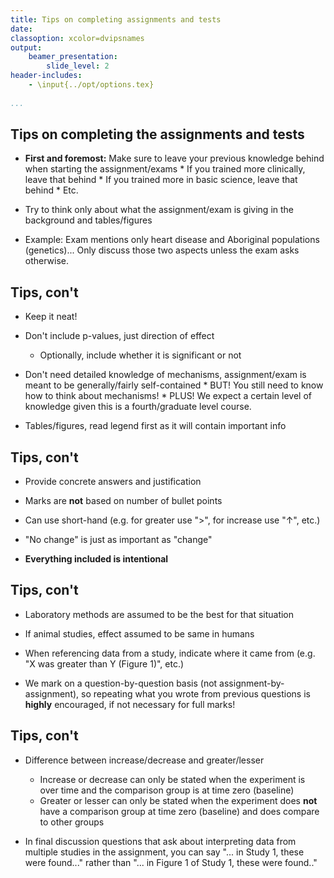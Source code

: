 ```yaml
---
title: Tips on completing assignments and tests
date: 
classoption: xcolor=dvipsnames
output:
    beamer_presentation:
        slide_level: 2
header-includes:
    - \input{../opt/options.tex}
    
...
```


## Tips on completing the assignments and tests ##

* **First and foremost:** Make sure to leave your previous knowledge
  behind when starting the assignment/exams
      * If you trained more clinically, leave that behind
      * If you trained more in basic science, leave that behind
      * Etc.

* Try to think only about what the assignment/exam is giving in the
  background and tables/figures

* Example: Exam mentions only heart disease and Aboriginal populations
  (genetics)... Only discuss those two aspects unless the exam asks otherwise.

## Tips, con't ##

* Keep it neat!

* Don't include p-values, just direction of effect
    * Optionally, include whether it is significant or not

* Don't need detailed knowledge of mechanisms, assignment/exam is meant to
  be generally/fairly self-contained
      * BUT! You still need to know how to think about mechanisms!
      * PLUS! We expect a certain level of knowledge given this is a
        fourth/graduate level course.

* Tables/figures, read legend first as it will contain important info

## Tips, con't ##

* Provide concrete answers and justification

* Marks are **not** based on number of bullet points

* Can use short-hand (e.g. for greater use ">", for increase use
  "$\uparrow$", etc.)

* "No change" is just as important as "change"

* **Everything included is intentional**

## Tips, con't ##

* Laboratory methods are assumed to be the best for that situation

* If animal studies, effect assumed to be same in humans

* When referencing data from a study, indicate where it came from
  (e.g. "X was greater than Y (Figure 1)", etc.)

* We mark on a question-by-question basis (not
  assignment-by-assignment), so repeating what you wrote from previous
  questions is **highly** encouraged, if not necessary for full marks!

## Tips, con't ##

* Difference between increase/decrease and greater/lesser
    * Increase or decrease can only be stated when the experiment is
      over time and the comparison group is at time zero (baseline)
    * Greater or lesser can only be stated when the experiment does
      **not** have a comparison group at time zero (baseline) and does
      compare to other groups

* In final discussion questions that ask about interpreting data from
  multiple studies in the assignment, you can say "... in Study 1,
  these were found..." rather than "... in Figure 1 of Study 1, these
  were found.."
